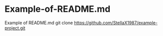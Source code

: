 # Example-of-README.md
Example of README.md
git clone https://github.com/StellaX1987/example-project.git
